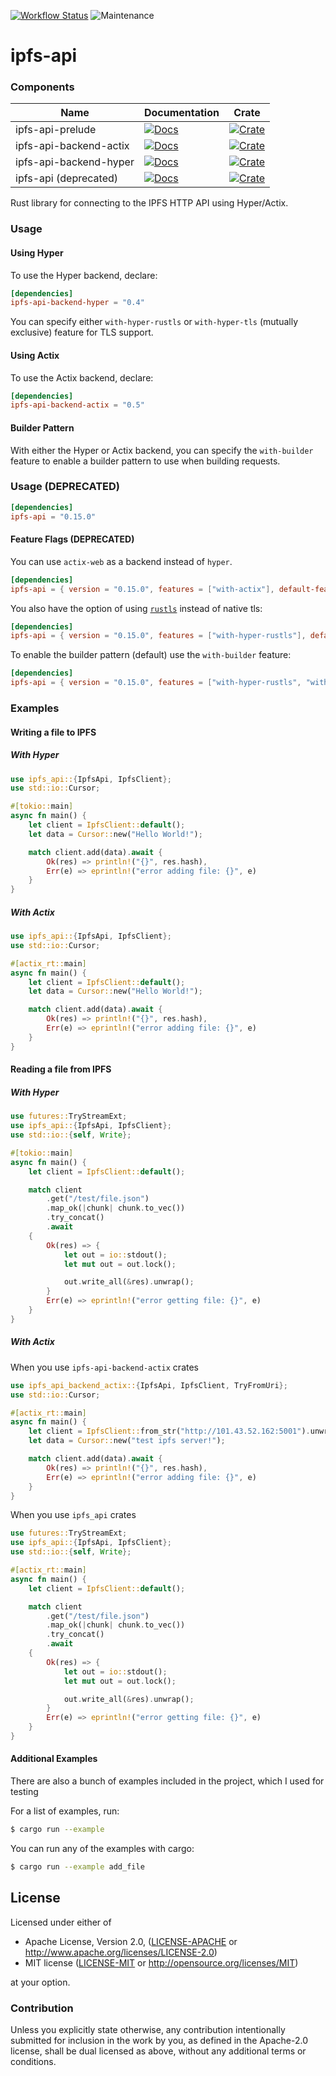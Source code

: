 [![Workflow Status](https://github.com/ferristseng/rust-ipfs-api/workflows/Rust/badge.svg)](https://github.com/ferristseng/rust-ipfs-api/actions?query=workflow%3A%22Rust%22)
![Maintenance](https://img.shields.io/badge/maintenance-passively--maintained-yellowgreen.svg)

# ipfs-api

### Components

| Name                    | Documentation                                    | Crate                                               |
| ----------------------- | ------------------------------------------------ | --------------------------------------------------- |
| ipfs-api-prelude        | [![Docs][prelude docs badge]][prelude docs link] | [![Crate][prelude crate badge]][prelude crate link] |
| ipfs-api-backend-actix  | [![Docs][actix docs badge]][actix docs link]     | [![Crate][actix crate badge]][actix crate link]     |
| ipfs-api-backend-hyper  | [![Docs][hyper docs badge]][hyper docs link]     | [![Crate][hyper crate badge]][hyper crate link]     |
| ipfs-api (deprecated)   | [![Docs][old docs badge]][old docs link]         | [![Crate][old crate badge]][old crate link]         |

Rust library for connecting to the IPFS HTTP API using Hyper/Actix.

### Usage

#### Using Hyper

To use the Hyper backend, declare:

```toml
[dependencies]
ipfs-api-backend-hyper = "0.4"
```

You can specify either `with-hyper-rustls` or `with-hyper-tls` (mutually exclusive) feature for TLS support.

#### Using Actix

To use the Actix backend, declare:

```toml
[dependencies]
ipfs-api-backend-actix = "0.5"
```

#### Builder Pattern

With either the Hyper or Actix backend, you can specify the `with-builder` feature to enable a builder pattern to use when building requests.

### Usage (DEPRECATED)

```toml
[dependencies]
ipfs-api = "0.15.0"
```

#### Feature Flags (DEPRECATED)

You can use `actix-web` as a backend instead of `hyper`.

```toml
[dependencies]
ipfs-api = { version = "0.15.0", features = ["with-actix"], default-features = false }
```

You also have the option of using [`rustls`](https://crates.io/crates/rustls)
instead of native tls:

```toml
[dependencies]
ipfs-api = { version = "0.15.0", features = ["with-hyper-rustls"], default-features = false }
```

To enable the builder pattern (default) use the `with-builder` feature:

```toml
[dependencies]
ipfs-api = { version = "0.15.0", features = ["with-hyper-rustls", "with-builder"], default-features = false }
```

### Examples

#### Writing a file to IPFS

##### With Hyper

```rust
use ipfs_api::{IpfsApi, IpfsClient};
use std::io::Cursor;

#[tokio::main]
async fn main() {
    let client = IpfsClient::default();
    let data = Cursor::new("Hello World!");

    match client.add(data).await {
        Ok(res) => println!("{}", res.hash),
        Err(e) => eprintln!("error adding file: {}", e)
    }
}
```

##### With Actix

```rust
use ipfs_api::{IpfsApi, IpfsClient};
use std::io::Cursor;

#[actix_rt::main]
async fn main() {
    let client = IpfsClient::default();
    let data = Cursor::new("Hello World!");

    match client.add(data).await {
        Ok(res) => println!("{}", res.hash),
        Err(e) => eprintln!("error adding file: {}", e)
    }
}
```

#### Reading a file from IPFS

##### With Hyper

```rust
use futures::TryStreamExt;
use ipfs_api::{IpfsApi, IpfsClient};
use std::io::{self, Write};

#[tokio::main]
async fn main() {
    let client = IpfsClient::default();

    match client
        .get("/test/file.json")
        .map_ok(|chunk| chunk.to_vec())
        .try_concat()
        .await
    {
        Ok(res) => {
            let out = io::stdout();
            let mut out = out.lock();

            out.write_all(&res).unwrap();
        }
        Err(e) => eprintln!("error getting file: {}", e)
    }
}
```

##### With Actix
When you use `ipfs-api-backend-actix` crates
```rust
use ipfs_api_backend_actix::{IpfsApi, IpfsClient, TryFromUri};
use std::io::Cursor;

#[actix_rt::main]
async fn main() {
    let client = IpfsClient::from_str("http://101.43.52.162:5001").unwrap();
    let data = Cursor::new("test ipfs server!");

    match client.add(data).await {
        Ok(res) => println!("{}", res.hash),
        Err(e) => eprintln!("error adding file: {}", e)
    }
}
```


When you use `ipfs_api` crates
```rust
use futures::TryStreamExt;
use ipfs_api::{IpfsApi, IpfsClient};
use std::io::{self, Write};

#[actix_rt::main]
async fn main() {
    let client = IpfsClient::default();

    match client
        .get("/test/file.json")
        .map_ok(|chunk| chunk.to_vec())
        .try_concat()
        .await
    {
        Ok(res) => {
            let out = io::stdout();
            let mut out = out.lock();

            out.write_all(&res).unwrap();
        }
        Err(e) => eprintln!("error getting file: {}", e)
    }
}
```

#### Additional Examples

There are also a bunch of examples included in the project, which
I used for testing

For a list of examples, run:

```sh
$ cargo run --example
```

You can run any of the examples with cargo:

```sh
$ cargo run --example add_file
```


## License

Licensed under either of

 * Apache License, Version 2.0, ([LICENSE-APACHE](LICENSE-APACHE) or http://www.apache.org/licenses/LICENSE-2.0)
 * MIT license ([LICENSE-MIT](LICENSE-MIT) or http://opensource.org/licenses/MIT)

at your option.

### Contribution

Unless you explicitly state otherwise, any contribution intentionally submitted for inclusion in the work by you, as defined in the Apache-2.0 license, shall be dual licensed as above, without any additional terms or conditions.

[prelude docs badge]: https://img.shields.io/docsrs/ipfs-api-prelude/latest "ipfs-api-prelude documentation"
[prelude docs link]: https://docs.rs/ipfs-api-prelude
[prelude crate badge]: https://img.shields.io/crates/v/ipfs-api-prelude.svg "ipfs-api-prelude crates.io"
[prelude crate link]: https://crates.io/crates/ipfs-api-prelude
[actix docs badge]: https://docs.rs/ipfs-api-backend-actix/badge.svg "ipfs-api-backend-actix documentation"
[actix docs link]: https://docs.rs/ipfs-api-backend-actix
[actix crate badge]: https://img.shields.io/crates/v/ipfs-api-backend-actix.svg "ipfs-api-backend-actix crates.io"
[actix crate link]: https://crates.io/crates/ipfs-api-backend-actix
[hyper docs badge]: https://docs.rs/ipfs-api-backend-hyper/badge.svg "ipfs-api-backend-hyper documentation"
[hyper docs link]: https://docs.rs/ipfs-api-backend-hyper
[hyper crate badge]: https://img.shields.io/crates/v/ipfs-api-backend-hyper.svg "ipfs-api-backend-hyper crates.io"
[hyper crate link]: https://crates.io/crates/ipfs-api-backend-hyper
[old docs badge]: https://docs.rs/ipfs-api/badge.svg "ipfs-api (deprecated) documentation"
[old docs link]: https://docs.rs/ipfs-api
[old crate badge]: https://img.shields.io/crates/v/ipfs-api.svg "ipfs-api (deprecated) crates.io"
[old crate link]: https://crates.io/crates/ipfs-api
